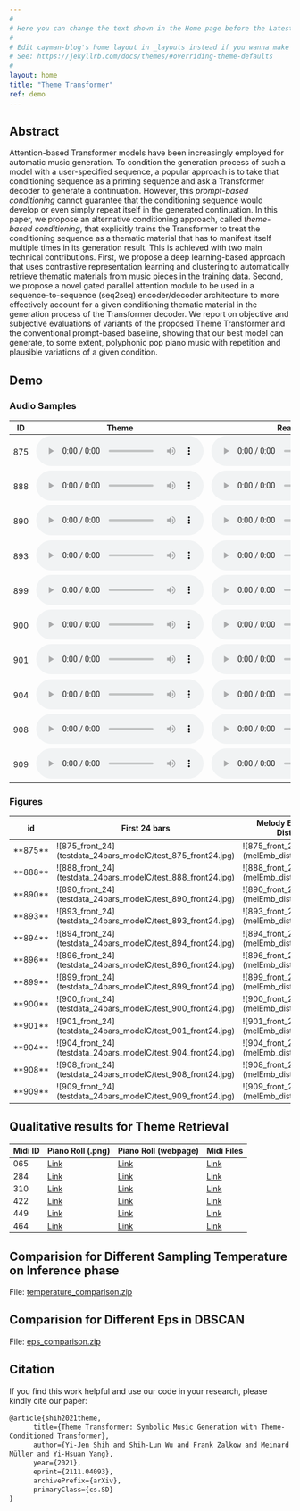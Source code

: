 ```yaml
---
#
# Here you can change the text shown in the Home page before the Latest Posts section.
#
# Edit cayman-blog's home layout in _layouts instead if you wanna make some changes
# See: https://jekyllrb.com/docs/themes/#overriding-theme-defaults
#
layout: home
title: "Theme Transformer"
ref: demo
---
```


## Abstract

Attention-based Transformer models have been increasingly employed for automatic music generation. To condition the generation process of such a model with a user-specified sequence, a popular approach is to take that conditioning sequence as a priming sequence and ask a Transformer decoder to generate a continuation. However, this *prompt-based conditioning* cannot guarantee that the conditioning sequence would develop or even simply repeat itself in the generated continuation. In this paper, we propose an alternative conditioning approach, called *theme-based conditioning*, that explicitly trains the Transformer to treat the conditioning sequence as a thematic material that has to manifest itself multiple times in its generation result. This is achieved with two main technical contributions. First, we propose a deep learning-based approach that uses contrastive representation learning and clustering to automatically retrieve thematic materials from music pieces in the training data. Second, we propose a novel gated parallel attention module to be used in a sequence-to-sequence (seq2seq) encoder/decoder architecture to more effectively account for a given conditioning thematic material in the generation process of the Transformer decoder. We report on objective and subjective evaluations of variants of the proposed Theme Transformer and the conventional prompt-based baseline, showing that our best model can generate, to some extent, polyphonic pop piano music with repetition and plausible variations of a given condition.

## Demo
### Audio Samples

| ID| Theme | Real Data | Baseline | Theme Transformer
| -- | -------- | -------- | -------- | -------- |
| 875 | <audio controls><source src="theme-transformer-audio/875_Theme.mp3" type="audio/mp3">Your browser does not support the audio element.</audio> | <audio controls><source src="theme-transformer-audio/875_Realdata.mp3" type="audio/mp3">Your browser does not support the audio element.</audio> | <audio controls><source src="theme-transformer-audio/875_Baseline.mp3" type="audio/mp3">Your browser does not support the audio element.</audio> | <audio controls><source src="theme-transformer-audio/875_ThemeTransformer.mp3" type="audio/mp3">Your browser does not support the audio element.</audio>|
| 888 | <audio controls><source src="theme-transformer-audio/888_Theme.mp3" type="audio/mp3">Your browser does not support the audio element.</audio> | <audio controls><source src="theme-transformer-audio/888_Realdata.mp3" type="audio/mp3">Your browser does not support the audio element.</audio> | <audio controls><source src="theme-transformer-audio/888_Baseline.mp3" type="audio/mp3">Your browser does not support the audio element.</audio> | <audio controls><source src="theme-transformer-audio/888_ThemeTransformer.mp3" type="audio/mp3">Your browser does not support the audio element.</audio>|
| 890 | <audio controls><source src="theme-transformer-audio/890_Theme.mp3" type="audio/mp3">Your browser does not support the audio element.</audio> | <audio controls><source src="theme-transformer-audio/890_Realdata.mp3" type="audio/mp3">Your browser does not support the audio element.</audio> | <audio controls><source src="theme-transformer-audio/890_Baseline.mp3" type="audio/mp3">Your browser does not support the audio element.</audio> | <audio controls><source src="theme-transformer-audio/890_ThemeTransformer.mp3" type="audio/mp3">Your browser does not support the audio element.</audio>|
| 893 | <audio controls><source src="theme-transformer-audio/893_Theme.mp3" type="audio/mp3">Your browser does not support the audio element.</audio> | <audio controls><source src="theme-transformer-audio/893_Realdata.mp3" type="audio/mp3">Your browser does not support the audio element.</audio> | <audio controls><source src="theme-transformer-audio/893_Baseline.mp3" type="audio/mp3">Your browser does not support the audio element.</audio> | <audio controls><source src="theme-transformer-audio/893_ThemeTransformer.mp3" type="audio/mp3">Your browser does not support the audio element.</audio>|
| 899 | <audio controls><source src="theme-transformer-audio/899_Theme.mp3" type="audio/mp3">Your browser does not support the audio element.</audio> | <audio controls><source src="theme-transformer-audio/899_Realdata.mp3" type="audio/mp3">Your browser does not support the audio element.</audio> | <audio controls><source src="theme-transformer-audio/899_Baseline.mp3" type="audio/mp3">Your browser does not support the audio element.</audio> | <audio controls><source src="theme-transformer-audio/899_ThemeTransformer.mp3" type="audio/mp3">Your browser does not support the audio element.</audio>|
| 900 | <audio controls><source src="theme-transformer-audio/900_Theme.mp3" type="audio/mp3">Your browser does not support the audio element.</audio> | <audio controls><source src="theme-transformer-audio/900_Realdata.mp3" type="audio/mp3">Your browser does not support the audio element.</audio> | <audio controls><source src="theme-transformer-audio/900_Baseline.mp3" type="audio/mp3">Your browser does not support the audio element.</audio> | <audio controls><source src="theme-transformer-audio/900_ThemeTransformer.mp3" type="audio/mp3">Your browser does not support the audio element.</audio>|
| 901 | <audio controls><source src="theme-transformer-audio/901_Theme.mp3" type="audio/mp3">Your browser does not support the audio element.</audio> | <audio controls><source src="theme-transformer-audio/901_Realdata.mp3" type="audio/mp3">Your browser does not support the audio element.</audio> | <audio controls><source src="theme-transformer-audio/901_Baseline.mp3" type="audio/mp3">Your browser does not support the audio element.</audio> | <audio controls><source src="theme-transformer-audio/901_ThemeTransformer.mp3" type="audio/mp3">Your browser does not support the audio element.</audio>|
| 904 | <audio controls><source src="theme-transformer-audio/904_Theme.mp3" type="audio/mp3">Your browser does not support the audio element.</audio> | <audio controls><source src="theme-transformer-audio/904_Realdata.mp3" type="audio/mp3">Your browser does not support the audio element.</audio> | <audio controls><source src="theme-transformer-audio/904_Baseline.mp3" type="audio/mp3">Your browser does not support the audio element.</audio> | <audio controls><source src="theme-transformer-audio/904_ThemeTransformer.mp3" type="audio/mp3">Your browser does not support the audio element.</audio>|
| 908 | <audio controls><source src="theme-transformer-audio/908_Theme.mp3" type="audio/mp3">Your browser does not support the audio element.</audio> | <audio controls><source src="theme-transformer-audio/908_Realdata.mp3" type="audio/mp3">Your browser does not support the audio element.</audio> | <audio controls><source src="theme-transformer-audio/908_Baseline.mp3" type="audio/mp3">Your browser does not support the audio element.</audio> | <audio controls><source src="theme-transformer-audio/908_ThemeTransformer.mp3" type="audio/mp3">Your browser does not support the audio element.</audio>|
| 909 | <audio controls><source src="theme-transformer-audio/909_Theme.mp3" type="audio/mp3">Your browser does not support the audio element.</audio> | <audio controls><source src="theme-transformer-audio/909_Realdata.mp3" type="audio/mp3">Your browser does not support the audio element.</audio> | <audio controls><source src="theme-transformer-audio/909_Baseline.mp3" type="audio/mp3">Your browser does not support the audio element.</audio> | <audio controls><source src="theme-transformer-audio/909_ThemeTransformer.mp3" type="audio/mp3">Your browser does not support the audio element.</audio>|


### Figures

<table>
<colgroup>
    <col width="5%" />
    <col width="47.5%" />
    <col width="47.5%" />
</colgroup>
<thead>
    <tr class="header">
    <th>id</th>
    <th>First 24 bars</th>
    <th>Melody Embedding Distance</th>
    </tr>
</thead>
<tbody>
<tr>
<td markdown="span">**875**</td>
<td markdown="span">![875_front_24](testdata_24bars_modelC/test_875_front24.jpg)</td>
<td markdown="span">![875_front_24](melEmb_dist/plot_875.jpg)</td>
</tr>
<tr>
<td markdown="span">**888**</td>
<td markdown="span">![888_front_24](testdata_24bars_modelC/test_888_front24.jpg)</td>
<td markdown="span">![888_front_24](melEmb_dist/plot_888.jpg)</td>
</tr>
<tr>
<td markdown="span">**890**</td>
<td markdown="span">![890_front_24](testdata_24bars_modelC/test_890_front24.jpg)</td>
<td markdown="span">![890_front_24](melEmb_dist/plot_890.jpg)</td>
</tr>
<tr>
<td markdown="span">**893**</td>
<td markdown="span">![893_front_24](testdata_24bars_modelC/test_893_front24.jpg)</td>
<td markdown="span">![893_front_24](melEmb_dist/plot_893.jpg)</td>
</tr>
<tr>
<td markdown="span">**894**</td>
<td markdown="span">![894_front_24](testdata_24bars_modelC/test_894_front24.jpg)</td>
<td markdown="span">![894_front_24](melEmb_dist/plot_894.jpg)</td>
</tr>
<tr>
<td markdown="span">**896**</td>
<td markdown="span">![896_front_24](testdata_24bars_modelC/test_896_front24.jpg)</td>
<td markdown="span">![896_front_24](melEmb_dist/plot_896.jpg)</td>
</tr>
<tr>
<td markdown="span">**899**</td>
<td markdown="span">![899_front_24](testdata_24bars_modelC/test_899_front24.jpg)</td>
<td markdown="span">![899_front_24](melEmb_dist/plot_899.jpg)</td>
</tr>
<tr>
<td markdown="span">**900**</td>
<td markdown="span">![900_front_24](testdata_24bars_modelC/test_900_front24.jpg)</td>
<td markdown="span">![900_front_24](melEmb_dist/plot_900.jpg)</td>
</tr>
<tr>
<td markdown="span">**901**</td>
<td markdown="span">![901_front_24](testdata_24bars_modelC/test_901_front24.jpg)</td>
<td markdown="span">![901_front_24](melEmb_dist/plot_901.jpg)</td>
</tr>
<tr>
<td markdown="span">**904**</td>
<td markdown="span">![904_front_24](testdata_24bars_modelC/test_904_front24.jpg)</td>
<td markdown="span">![904_front_24](melEmb_dist/plot_904.jpg)</td>
</tr>
<tr>
<td markdown="span">**908**</td>
<td markdown="span">![908_front_24](testdata_24bars_modelC/test_908_front24.jpg)</td>
<td markdown="span">![908_front_24](melEmb_dist/plot_908.jpg)</td>
</tr>
<tr>
<td markdown="span">**909**</td>
<td markdown="span">![909_front_24](testdata_24bars_modelC/test_909_front24.jpg)</td>
<td markdown="span">![909_front_24](melEmb_dist/plot_909.jpg)</td>
</tr>
</tbody></table>

## Qualitative results for Theme Retrieval 

Midi ID       | Piano Roll (.png) | Piano Roll (webpage) | Midi Files |
--------------|-------|-------|-------|
065    | [Link](thmret/pianoRollPngs/065.png) | [Link](thmret/pianoRollHtml/065.html) | [Link](thmret/065.zip) | 
284    | [Link](thmret/pianoRollPngs/284.png) | [Link](thmret/pianoRollHtml/284.html) | [Link](thmret/284.zip) | 
310    | [Link](thmret/pianoRollPngs/310.png) | [Link](thmret/pianoRollHtml/310.html) | [Link](thmret/310.zip) | 
422    | [Link](thmret/pianoRollPngs/422.png) | [Link](thmret/pianoRollHtml/422.html) | [Link](thmret/422.zip) | 
449    | [Link](thmret/pianoRollPngs/449.png) | [Link](thmret/pianoRollHtml/449.html) | [Link](thmret/449.zip) | 
464    | [Link](thmret/pianoRollPngs/464.png) | [Link](thmret/pianoRollHtml/464.html) | [Link](thmret/464.zip) | 


## Comparision for Different Sampling Temperature on Inference phase

File: [temperature_comparison.zip](thmret/temp_and_eps/temperature_comparison.zip)

## Comparision for Different Eps in DBSCAN

File: [eps_comparison.zip](thmret/temp_and_eps/eps_comparison.zip)

## Citation
If you find this work helpful and use our code in your research, please kindly cite our paper:
```
@article{shih2021theme,
      title={Theme Transformer: Symbolic Music Generation with Theme-Conditioned Transformer}, 
      author={Yi-Jen Shih and Shih-Lun Wu and Frank Zalkow and Meinard Müller and Yi-Hsuan Yang},
      year={2021},
      eprint={2111.04093},
      archivePrefix={arXiv},
      primaryClass={cs.SD}
}
```

